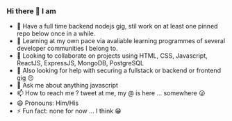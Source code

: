 ### Hi there 👋 I am

<!--
**okezieobi/okezieobi** is a ✨ _special_ ✨ repository because its `README.md` (this file) appears on your GitHub profile.

Here are some ideas to get you started:
-->

- 🔭 Have a full time backend nodejs gig, stil work on at least one pinned repo below once in a while.
- 🌱 Learning at my own pace via avaliable learning programmes of several developer communities I belong to.
- 👯 Looking to collaborate on projects using HTML, CSS, Javascript, ReactJS, ExpressJS, MongoDB, PostgreSQL
- 🤔 Also looking for help with securing a fullstack or backend or frontend gig :pensive:
- 💬 Ask me about anything javascript
- 📫 How to reach me ? tweet at me, my @ is here ... somewhere :stuck_out_tongue_winking_eye:
- 😄 Pronouns: Him/His
- ⚡ Fun fact: none for now ... I think :grin:
